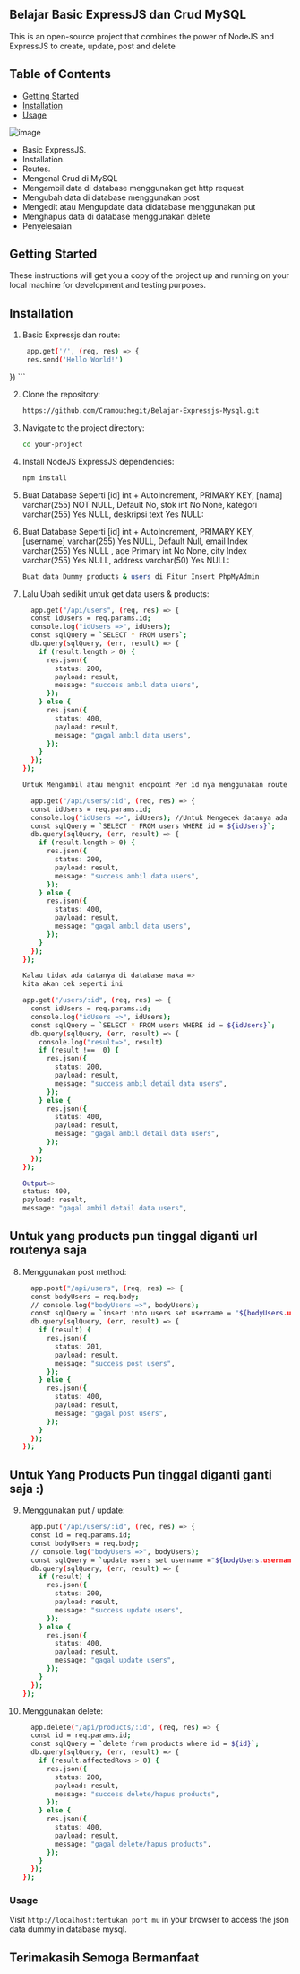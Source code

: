 ## Belajar Basic ExpressJS dan Crud MySQL

This is an open-source project that combines the power of NodeJS and ExpressJS to create, update, post and delete

## Table of Contents

- [Getting Started](#getting-started)
- [Installation](#installation)
- [Usage](#usage)

![image](https://avatars.githubusercontent.com/u/124861834?v=4)

- Basic ExpressJS.
- Installation.
- Routes.
- Mengenal Crud di MySQL
- Mengambil data di database menggunakan get http request
- Mengubah data di database menggunakan post
- Mengedit atau Mengupdate data didatabase menggunakan put
- Menghapus data di database menggunakan delete
- Penyelesaian

## Getting Started

These instructions will get you a copy of the project up and running on your local machine for development and testing purposes.


## Installation

1. Basic Expressjs dan route:
   ```bash
    app.get('/', (req, res) => {
    res.send('Hello World!')
  })
    ```

2. Clone the repository:

    ```bash
    https://github.com/Cramouchegit/Belajar-Expressjs-Mysql.git
    ```

3. Navigate to the project directory:

    ```bash
    cd your-project
    ```

4. Install NodeJS ExpressJS dependencies:

    ```bash
    npm install
    ```

5. Buat Database Seperti [id] int + AutoIncrement, PRIMARY KEY, [nama] varchar(255) NOT NULL, Default No, stok int	No	None, kategori	varchar(255) Yes	NULL, deskripsi	text	Yes	NULL:
6. Buat Database Seperti [id] int + AutoIncrement, PRIMARY KEY, [username] varchar(255) Yes NULL, Default Null, email Index	varchar(255) Yes	NULL	, age Primary	int	No	None, city Index varchar(255) Yes	NULL, address	varchar(50)	Yes	NULL:

    ```bash
    Buat data Dummy products & users di Fitur Insert PhpMyAdmin
    ```

7. Lalu Ubah sedikit untuk get data users & products:

    ```bash
	  app.get("/api/users", (req, res) => {
	  const idUsers = req.params.id;
	  console.log("idUsers =>", idUsers);
	  const sqlQuery = `SELECT * FROM users`;
	  db.query(sqlQuery, (err, result) => {
	    if (result.length > 0) {
	      res.json({
	        status: 200,
	        payload: result,
	        message: "success ambil data users",
	      });
	    } else {
	      res.json({
	        status: 400,
	        payload: result,
	        message: "gagal ambil data users",
	      });
	    }
	  });
	});

	Untuk Mengambil atau menghit endpoint Per id nya menggunakan route seperti ini =>
	
	  app.get("/api/users/:id", (req, res) => {
	  const idUsers = req.params.id;
	  console.log("idUsers =>", idUsers); //Untuk Mengecek datanya ada atau tidak
	  const sqlQuery = `SELECT * FROM users WHERE id = ${idUsers}`;
	  db.query(sqlQuery, (err, result) => {
	    if (result.length > 0) {
	      res.json({
	        status: 200,
	        payload: result,
	        message: "success ambil data users",
	      });
	    } else {
	      res.json({
	        status: 400,
	        payload: result,
	        message: "gagal ambil data users",
	      });
	    }
	  });
	});
    ```
    ```bash
	Kalau tidak ada datanya di database maka =>
	kita akan cek seperti ini
	
	app.get("/users/:id", (req, res) => {
	  const idUsers = req.params.id;
	  console.log("idUsers =>", idUsers);
	  const sqlQuery = `SELECT * FROM users WHERE id = ${idUsers}`;
	  db.query(sqlQuery, (err, result) => {
		console.log("result=>", result)
	    if (result !==  0) {
	      res.json({
	        status: 200,
	        payload: result,
	        message: "success ambil detail data users",
	      });
	    } else {
	      res.json({
	        status: 400,
	        payload: result,
	        message: "gagal ambil detail data users",
	      });
	    }
	  });
	});
	
	Output=>
	status: 400,
	payload: result,
	message: "gagal ambil detail data users",
    ```
    
## Untuk yang products pun tinggal diganti url routenya saja 
    
8. Menggunakan post method:

    ```bash
	  app.post("/api/users", (req, res) => {
	  const bodyUsers = req.body;
	  // console.log("bodyUsers =>", bodyUsers);
	  const sqlQuery = `insert into users set username = "${bodyUsers.username}",email = "${bodyUsers.email}",age = ${bodyUsers.age},city = "${bodyUsers.city}",address = "${bodyUsers.address}"`;
	  db.query(sqlQuery, (err, result) => {
	    if (result) {
	      res.json({
	        status: 201,
	        payload: result,
	        message: "success post users",
	      });
	    } else {
	      res.json({
	        status: 400,
	        payload: result,
	        message: "gagal post users",
	      });
	    }
	  });
	});
    ```

## Untuk Yang Products Pun tinggal diganti ganti saja :)

9. Menggunakan put / update:

    ```bash
	  app.put("/api/users/:id", (req, res) => {
	  const id = req.params.id;
	  const bodyUsers = req.body;
	  // console.log("bodyUsers =>", bodyUsers);
	  const sqlQuery = `update users set username ="${bodyUsers.username}",email= "${bodyUsers.email}", age = ${bodyUsers.age}, city= "${bodyUsers.city}", address= "${bodyUsers.address}" where id = ${id}`;
	  db.query(sqlQuery, (err, result) => {
	    if (result) {
	      res.json({
	        status: 200,
	        payload: result,
	        message: "success update users",
	      });
	    } else {
	      res.json({
	        status: 400,
	        payload: result,
	        message: "gagal update users",
	      });
	    }
	  });
	});
    ```

10. Menggunakan delete:

    ```bash
	  app.delete("/api/products/:id", (req, res) => {
	  const id = req.params.id;
	  const sqlQuery = `delete from products where id = ${id}`;
	  db.query(sqlQuery, (err, result) => {
	    if (result.affectedRows > 0) {
	      res.json({
	        status: 200,
	        payload: result,
	        message: "success delete/hapus products",
	      });
	    } else {
	      res.json({
	        status: 400,
	        payload: result,
	        message: "gagal delete/hapus products",
	      });
	    }
	  });
	});
    ```

### Usage

Visit `http://localhost:tentukan port mu` in your browser to access the json data dummy in database mysql.

## Terimakasih Semoga Bermanfaat
